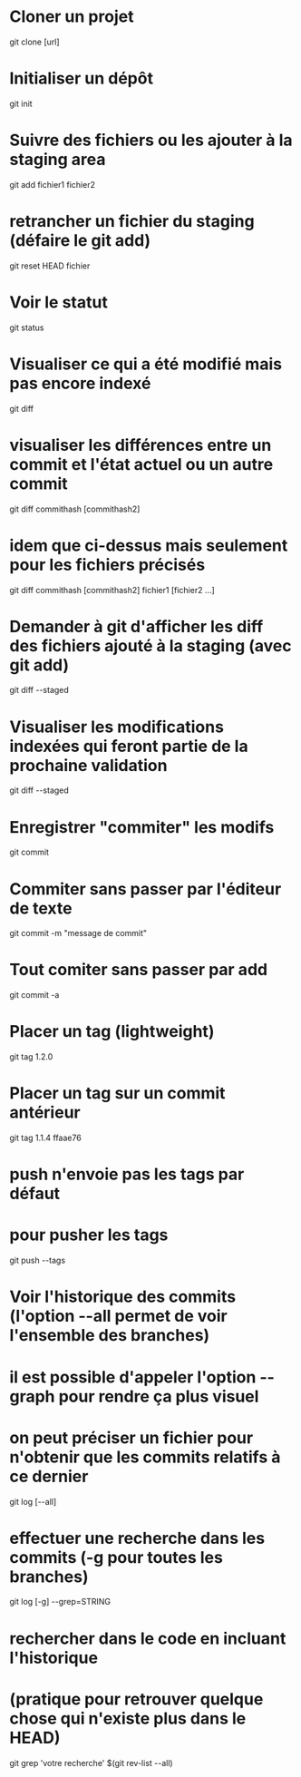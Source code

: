 # Cloner un projet

git clone [url]

# Initialiser un dépôt

git init

# Suivre des fichiers ou les ajouter à la staging area

git add fichier1 fichier2

# retrancher un fichier du staging (défaire le git add)

git reset HEAD fichier

# Voir le statut
git status

# Visualiser ce qui a été modifié mais pas encore indexé
git diff

# visualiser les différences entre un commit et l'état actuel ou un autre commit
git diff commithash [commithash2]

# idem que ci-dessus mais seulement pour les fichiers précisés
git diff commithash [commithash2] fichier1 [fichier2 …]

# Demander à git d'afficher les diff des fichiers ajouté à la staging (avec git add)
git diff --staged

# Visualiser les modifications indexées qui feront partie de la prochaine validation
git diff --staged

# Enregistrer "commiter" les modifs
git commit

# Commiter sans passer par l'éditeur de texte
git commit -m "message de commit"

# Tout comiter sans passer par add
git commit -a

# Placer un tag (lightweight)
git tag 1.2.0

# Placer un tag sur un commit antérieur
git tag 1.1.4 ffaae76

# push n'envoie pas les tags par défaut
# pour pusher les tags
git push --tags

# Voir l'historique des commits (l'option --all permet de voir l'ensemble des branches)
# il est possible d'appeler l'option --graph pour rendre ça plus visuel
# on peut préciser un fichier pour n'obtenir que les commits relatifs à ce dernier
git log [--all]

# effectuer une recherche dans les commits (-g pour toutes les branches)
git log [-g] --grep=STRING

# rechercher dans le code en incluant l'historique
# (pratique pour retrouver quelque chose qui n'existe plus dans le HEAD)
git grep 'votre recherche' $(git rev-list --all)